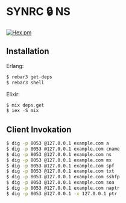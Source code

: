 # SYNRC 🔒 NS

[![Hex pm](http://img.shields.io/hexpm/v/ns.svg?style=flat)](https://hex.pm/packages/ns)

## Installation

Erlang:

```elixir
$ rebar3 get-deps
$ rebar3 shell
```

Elixir:

```elixir
$ mix deps.get
$ iex -S mix
```

## Client Invokation

```sh
$ dig -p 8053 @127.0.0.1 example.com a
$ dig -p 8053 @127.0.0.1 example.com cname
$ dig -p 8053 @127.0.0.1 example.com ns
$ dig -p 8053 @127.0.0.1 example.com mx
$ dig -p 8053 @127.0.0.1 example.com spf
$ dig -p 8053 @127.0.0.1 example.com txt
$ dig -p 8053 @127.0.0.1 example.com sshfp
$ dig -p 8053 @127.0.0.1 example.com soa
$ dig -p 8053 @127.0.0.1 example.com naptr
$ dig -p 8053 @127.0.0.1 -x 127.0.0.1 ptr
```


